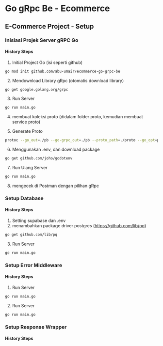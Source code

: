 # Go gRpc Be - Ecommerce

## E-Commerce Project - Setup
### Inisiasi Projek Server gRPC Go
#### History Steps
1. Initial Project Go (isi seperti github)
```bash
go mod init github.com/abu-umair/ecommerce-go-grpc-be

```
2. Mendownload Library gRpc (otomatis download library)
```bash
go get google.golang.org/grpc

```

3. Run Server
```bash
go run main.go
```
4. membuat koleksi proto (didalam folder proto, kemudian membuat service proto)

5. Generate Proto
```bash
protoc --go_out=./pb --go-grpc_out=./pb --proto_path=./proto --go_opt=paths=source_relative --go-grpc_opt=paths=source_relative service/service.proto
```
6. Menggunakan .env, dan download package
```bash
go get github.com/joho/godotenv

```
7. Run Ulang Server
```bash
go run main.go
```
8. mengecek di Postman dengan pilihan gRpc

### Setup Database
#### History Steps
1. Setting supabase dan .env
2. menambahkan package driver postgres (https://github.com/lib/pq)
```bash
go get github.com/lib/pq

```
3. Run Server
```bash
go run main.go
```

### Setup Error Middleware
#### History Steps
1. Run Server
```bash
go run main.go
```

2. Run Server
```bash
go run main.go
```

### Setup Response Wrapper
#### History Steps

